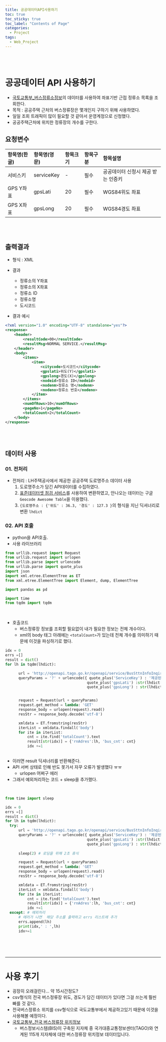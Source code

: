 ```yaml
---
title: 공공데이터API사용하기
toc: true
toc_sticky: true
toc_label: "Contents of Page"
categories:
  - Project
tags:
  - Web_Project
---
```


<br><br>

# 공공데이터 API 사용하기
* [국토교통부_버스정류소정보](https://www.data.go.kr/tcs/dss/selectApiDataDetailView.do?publicDataPk=15000759)의 데이터를 사용하여 좌표기반 근접 정류소 목록을 조회한다.
* 목적 : 공공주택 근처의 버스정류장은 몇개인지 구하기 위해 사용하였다.
* 일일 조회 트래픽이 많이 필요할 것 같아서 운영계정으로 신청했다.
* 공공주택근처에 위치한 정류장의 개수를 구한다.

## 요청변수

| 항목명(한굴) | 항목명(영문) | 항목크기 | 항목구분 | 항목설명 |
|:---|:---|:---|:---|:---|
| 서비스키 | serviceKey | - | 필수 | 공공데이터 신청시 제공 받는 인증키 |
| GPS Y좌표 | gpsLati | 20 | 필수 | WGS84위도 좌표 |
| GPS X좌표 | gpsLong | 20 | 필수 | WGS84경도 좌표 |

<br><br>

## 출력결과
* 형식 : XML
* 결과
  - 정류소의 Y좌표
  - 정류소의 X좌표
  - 정류소 ID
  - 정류소명
  - 도시코드

* 결과 예시

```xml
<?xml version="1.0" encoding="UTF-8" standalone="yes"?>
<response>
    <header>
        <resultCode>00</resultCode>
        <resultMsg>NORMAL SERVICE.</resultMsg>
    </header>
    <body>
        <items>
            <item>
                <citycode>도시코드</citycode>
                <gpslati>위도(Y)</gpslati>
                <gpslong>경도(X)</gpslong>
                <nodeid>정류소 ID</nodeid>
                <nodenm>정류소 명</nodenm>
                <nodeno>정류소 번호</nodeno>
            </item>
        </items>
        <numOfRows>10</numOfRows>
        <pageNo>1</pageNo>
        <totalCount>2</totalCount>
    </body>
</response>
```

<br><br>

## 데이터 사용
### 01. 전처리
* 전처리 : LH주택공사에서 제공한 공공주택 도로명주소 데이터 사용
  1. 도로명주소가 담긴 API데이터를 수집하였다.
  2. [표준데이터셋 점검 서비스](https://gooddata.go.kr/stdsvc/dataReg.do)를 사용하여 변환하였고, 안나오는 데이터는 구글 `Geocode Awesome Table`을 이용했다.
  3. `{도로명주소 : {'위도' : 36.3, '경도' : 127.3 }`의 형식을 지닌 딕셔너리로 변환 `lhdict`

### 02. API 호출
* python을 API호출.
* 사용 라이브러리

```python
from urllib.request import Request
from urllib.request import urlopen
from urllib.parse import urlencode
from urllib.parse import quote_plus
import json
import xml.etree.ElementTree as ET
from xml.etree.ElementTree import Element, dump, ElementTree

import pandas as pd

import time
from tqdm import tqdm
```

<br>

* 호출코드
  - 버스정류장 정보를 조회할 필요없이 내가 필요한 정보는 전체 개수이다.
  - xml의 body 태그 아래에는 `<totalCount>`가 있는데 전체 개수를 의미하기 때문에 이것을 파싱하기로 했다.


```python
idx = 0
errs =[]
result = dict()
for lh in tqdm(lhdict):

      url = 'http://openapi.tago.go.kr/openapi/service/BusSttnInfoInqireService/getCrdntPrxmtSttnList'
      queryParams = '?' + urlencode({ quote_plus('ServiceKey') : '제공된 ServiceKey', 
                                     quote_plus('gpsLati') :str(lhdict[lh]['위도']),    # 위도 
                                     quote_plus('gpsLong') : str(lhdict[lh]['경도']) }) # 경도


      request = Request(url + queryParams)
      request.get_method = lambda: 'GET'
      response_body = urlopen(request).read()
      resStr = response_body.decode('utf-8')

      xmldata = ET.fromstring(resStr)
      iterList = xmldata.findall('body')
      for ite in iterList:
          cnt = ite.find('totalCount').text
          result[str(idx)] = {'rnAdres':lh, 'bus_cnt': cnt}
          idx +=1
  
```

* 이러면 result 딕셔너리를 반환해준다.
* API 서버 상태로 인해 반도 못가서 자꾸 오류가 발생했다 ㅠㅠ
  - urlopen 어쩌구 에러
* 그래서 예외처리하는 코드 +  sleep을 추가했다.

<br>

```python
from time import sleep

idx = 0
errs =[]
result = dict()
for lh in tqdm(lhdict):
  try: 
      url = 'http://openapi.tago.go.kr/openapi/service/BusSttnInfoInqireService/getCrdntPrxmtSttnList'
      queryParams = '?' + urlencode({ quote_plus('ServiceKey') : '제공된 ServiceKey', 
                                     quote_plus('gpsLati') :str(lhdict[lh]['위도']),    # 위도 
                                     quote_plus('gpsLong') : str(lhdict[lh]['경도']) }) # 경도
      
      sleep(2) # 로딩을 위해 2초 휴식

      request = Request(url + queryParams)
      request.get_method = lambda: 'GET'
      response_body = urlopen(request).read()
      resStr = response_body.decode('utf-8')

      xmldata = ET.fromstring(resStr)
      iterList = xmldata.findall('body')
      for ite in iterList:
          cnt = ite.find('totalCount').text
          result[str(idx)] = {'rnAdres':lh, 'bus_cnt': cnt}
          idx +=1
  except: # 예외처리
      # 에러가 나면  해당 주소를 출력하고 errs 리스트에 추가
      errs.append(lh)
      print(idx,' : ',lh)
      idx+=1 
        
```

<br><br>

---

# 사용 후기
* 굉장히 오래걸린다... 약 15시간정도?
* csv형식의 전국 버스정류장 위도, 경도가 담긴 데이터가 있다면 그걸 쓰는게 훨씬 빠를 것 같다.
* 전국버스정류소 위치를 csv형식으로 국도교통부에서 제공하고있기 때문에 이것을 사용해볼 예정이다.
* [국토교통부_전국 버스정류장 위치정보](https://www.data.go.kr/data/15067528/fileData.do)
  - 버스정보시스템(BIS)이 구축된 지자체 중 국가대중교통정보센터(TAGO)와 연계된 115개 지자체에 대한 버스정류장 위치정보 데이터입니다.

<br><br><br><br>
